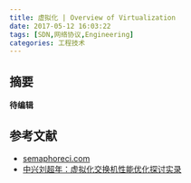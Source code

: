 ```yaml
---
title: 虚拟化 | Overview of Virtualization
date: 2017-05-12 16:03:22
tags: [SDN,网络协议,Engineering]
categories: 工程技术
---
```

## 摘要
**待编辑**

<!--more-->

## 参考文献
- [semaphoreci.com](https://semaphoreci.com/docs/adding-github-bitbucket-project-to-semaphore.html?utm_source=intercom-getting-started&utm_medium=email&utm_campaign=getting-started-welcome)
- [中兴刘超年：虚拟化交换机性能优化探讨实录](https://mp.weixin.qq.com/s?__biz=MzAxOTAzMDEwMA==&amp;mid=403453780&amp;idx=1&amp;sn=cc4b4e46a733daf7089b5d29b5a2e6bb&amp;scene=1&amp;srcid=0104peuQfG57d232UVQ69oly#rd)
